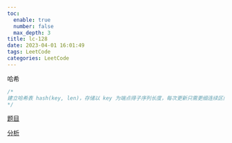 ```yaml
---
toc:
  enable: true
  number: false
  max_depth: 3
title: lc-128
date: 2023-04-01 16:01:49
tags: LeetCode
categories: LeetCode
---
```


哈希

```cpp
/*
建立哈希表 hash(key, len)，存储以 key 为端点得子序列长度，每次更新只需更细连续区间端点的值
*/
```

[题目](https://leetcode.com/problems/longest-consecutive-sequence/)

[分析](https://www.youtube.com/watch?v=rc2QdQ7U78I)